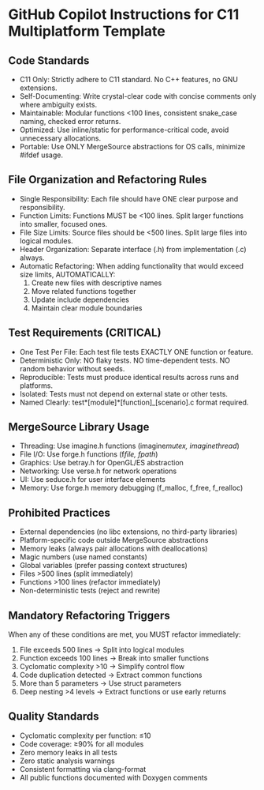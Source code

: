 # GitHub Copilot Instructions for C11 Multiplatform Template

## Code Standards

- C11 Only: Strictly adhere to C11 standard. No C++ features, no GNU extensions.
- Self-Documenting: Write crystal-clear code with concise comments only where ambiguity exists.
- Maintainable: Modular functions <100 lines, consistent snake_case naming, checked error returns.
- Optimized: Use inline/static for performance-critical code, avoid unnecessary allocations.
- Portable: Use ONLY MergeSource abstractions for OS calls, minimize #ifdef usage.

## File Organization and Refactoring Rules

- Single Responsibility: Each file should have ONE clear purpose and responsibility.
- Function Limits: Functions MUST be <100 lines. Split larger functions into smaller, focused ones.
- File Size Limits: Source files should be <500 lines. Split large files into logical modules.
- Header Organization: Separate interface (.h) from implementation (.c) always.
- Automatic Refactoring: When adding functionality that would exceed size limits, AUTOMATICALLY:
  1. Create new files with descriptive names
  2. Move related functions together
  3. Update include dependencies
  4. Maintain clear module boundaries

## Test Requirements (CRITICAL)

- One Test Per File: Each test file tests EXACTLY ONE function or feature.
- Deterministic Only: NO flaky tests. NO time-dependent tests. NO random behavior without seeds.
- Reproducible: Tests must produce identical results across runs and platforms.
- Isolated: Tests must not depend on external state or other tests.
- Named Clearly: test*[module]*[function]\_[scenario].c format required.

## MergeSource Library Usage

- Threading: Use imagine.h functions (imagine*mutex*_, imagine*thread*_)
- File I/O: Use forge.h functions (f*file*_, f*path*_)
- Graphics: Use betray.h for OpenGL/ES abstraction
- Networking: Use verse.h for network operations
- UI: Use seduce.h for user interface elements
- Memory: Use forge.h memory debugging (f_malloc, f_free, f_realloc)

## Prohibited Practices

- External dependencies (no libc extensions, no third-party libraries)
- Platform-specific code outside MergeSource abstractions
- Memory leaks (always pair allocations with deallocations)
- Magic numbers (use named constants)
- Global variables (prefer passing context structures)
- Files >500 lines (split immediately)
- Functions >100 lines (refactor immediately)
- Non-deterministic tests (reject and rewrite)

## Mandatory Refactoring Triggers

When any of these conditions are met, you MUST refactor immediately:

1. File exceeds 500 lines → Split into logical modules
2. Function exceeds 100 lines → Break into smaller functions
3. Cyclomatic complexity >10 → Simplify control flow
4. Code duplication detected → Extract common functions
5. More than 5 parameters → Use struct parameters
6. Deep nesting >4 levels → Extract functions or use early returns

## Quality Standards

- Cyclomatic complexity per function: ≤10
- Code coverage: ≥90% for all modules
- Zero memory leaks in all tests
- Zero static analysis warnings
- Consistent formatting via clang-format
- All public functions documented with Doxygen comments
